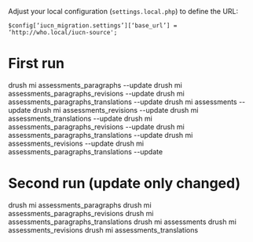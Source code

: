 
Adjust your local configuration (`settings.local.php`) to define the URL:

``
$config[‘iucn_migration.settings’][‘base_url’] = ‘http://who.local/iucn-source';
``

# First run

drush mi assessments_paragraphs --update
drush mi assessments_paragraphs_revisions --update
drush mi assessments_paragraphs_translations --update
drush mi assessments --update
drush mi assessments_revisions --update
drush mi assessments_translations --update
drush mi assessments_paragraphs_revisions --update
drush mi assessments_paragraphs_translations --update
drush mi assessments_revisions --update
drush mi assessments_paragraphs_translations --update

# Second run (update only changed)
drush mi assessments_paragraphs
drush mi assessments_paragraphs_revisions
drush mi assessments_paragraphs_translations
drush mi assessments
drush mi assessments_revisions
drush mi assessments_translations
